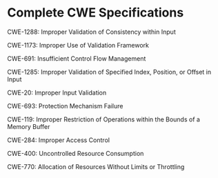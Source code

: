

# Complete CWE Specifications

CWE-1288: Improper Validation of Consistency within Input

CWE-1173: Improper Use of Validation Framework

CWE-691: Insufficient Control Flow Management

CWE-1285: Improper Validation of Specified Index, Position, or Offset in Input

CWE-20: Improper Input Validation

CWE-693: Protection Mechanism Failure

CWE-119: Improper Restriction of Operations within the Bounds of a Memory Buffer

CWE-284: Improper Access Control

CWE-400: Uncontrolled Resource Consumption

CWE-770: Allocation of Resources Without Limits or Throttling